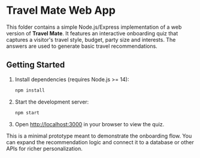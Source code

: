 # Travel Mate Web App

This folder contains a simple Node.js/Express implementation of a web version of **Travel Mate**. It features an interactive onboarding quiz that captures a visitor's travel style, budget, party size and interests. The answers are used to generate basic travel recommendations.

## Getting Started

1. Install dependencies (requires Node.js >= 14):
   ```bash
   npm install
   ```
2. Start the development server:
   ```bash
   npm start
   ```
3. Open [http://localhost:3000](http://localhost:3000) in your browser to view the quiz.

This is a minimal prototype meant to demonstrate the onboarding flow. You can expand the recommendation logic and connect it to a database or other APIs for richer personalization.
